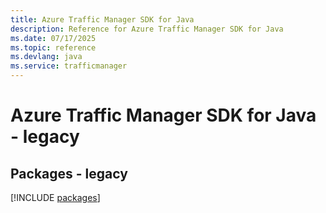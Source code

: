 ```yaml
---
title: Azure Traffic Manager SDK for Java
description: Reference for Azure Traffic Manager SDK for Java
ms.date: 07/17/2025
ms.topic: reference
ms.devlang: java
ms.service: trafficmanager
---
```

# Azure Traffic Manager SDK for Java - legacy
## Packages - legacy
[!INCLUDE [packages](traffic-manager-index.md)]